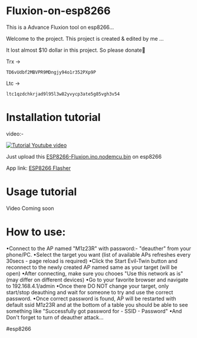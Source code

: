 # Fluxion-on-esp8266
This is a Advance Fluxion tool on esp8266...

Welcome to the project. This project is created & edited by me ...

It lost almost $10 dollar in this project. So please donate🥺

Trx ->
 ``` 
 TD6vUdbf2MBVPR9MDngjy94o1r352PXp9P
 ```
Ltc ->
 ```
 ltc1qzdchkrjad9l95l3w82yvycp3ate5g85vgh3v54
 ```

# Installation tutorial

video:- 

[![ Tutorial Youtube video](https://img.youtube.com/vi/emATnpFhbcM/0.jpg)](https://youtu.be/emATnpFhbcM)

Just upload this [ESP8266-Fluxion.ino.nodemcu.bin](https://raw.githubusercontent.com/pitube08642/Fluxion-on-ESP8266/main/ESP8266-Fluxion.ino.nodemcu.bin) on esp8266

App link: [ESP8266 Flasher](https://play.google.com/store/apps/details?id=com.bluino.esploader)

# Usage tutorial

Video Coming soon

# How to use:
•Connect to the AP named "M1z23R" with password:- "deauther" from your phone/PC.
•Select the target you want (list of available APs refreshes every 30secs - page reload is required)
•Click the Start Evil-Twin button and reconnect to the newly created AP named same as your target (will be open)
•After connecting, make sure you chooes "Use this network as is" (may differ on different devices)
•Go to your favorite browser and navigate to 192.168.4.1/admin
•Once there DO NOT change your target, only start/stop deauthing and wait for someone to try and use the correct password.
•Once correct password is found, AP will be restarted with default ssid M1z23R and at the bottom of a table you should be able to see something like "Successfully got password for - SSID - Password"
•And Don't forget to turn of deauther attack...

#esp8266
